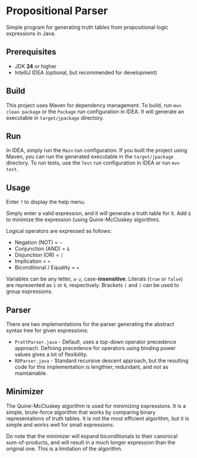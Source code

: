 # Propositional Parser

Simple program for generating truth tables
from propositional logic expressions in Java.

## Prerequisites

- JDK **24** or higher
- IntelliJ IDEA (optional, but recommended for development)

## Build

This project uses Maven for dependency management. To build,
run `mvn clean package` or the `Package` run configuration in IDEA.
It will generate an executable in `target/jpackage` directory.

## Run

In IDEA, simply run the `Main` run configuration. If you built
the project using Maven, you can run the generated executable
in the `target/jpackage` directory. To run tests, use the
`Test` run configuration in IDEA or run `mvn test`.

## Usage

Enter `?` to display the help menu.

Simply enter a valid expression, and it will generate a truth table for it.
Add `$` to minimize the expression (using Quine-McCluskey algorithm).

Logical operators are expressed as follows:

- Negation (NOT) = `~`
- Conjunction (AND) = `&`
- Disjunction (OR) = `|`
- Implication = `>`
- Biconditional / Equality = `=`

Variables can be any letter, `a-z`, case-**insensitive**.
Literals (`true` or `false`) are represented as `1` or `0`, respectively.
Brackets `(` and `)` can be used to group expressions.

## Parser

There are two implementations for the parser generating
the abstract syntax tree for given expressions:

- `PrattParser.java` - Default, uses a top-down operator
  precedence approach. Defining precedence for operators
  using binding power values gives a lot of flexibility.
- `RDParser.java` - Standard recursive descent approach,
  but the resulting code for this implementation is
  lengthier, redundant, and not as maintainable.

## Minimizer

The Quine-McCluskey algorithm is used for minimizing expressions.
It is a simple, brute-force algorithm that works by comparing
binary representations of truth tables. It is not the most
efficient algorithm, but it is simple and works well for small
expressions.

Do note that the minimizer will expand biconditionals to their
canonical sum-of-products, and will result in a much longer
expression than the original one. This is a limitation of the
algorithm.
